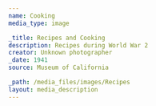 ```yaml
---
name: Cooking
media_type: image

_title: Recipes and Cooking
description: Recipes during World War 2
creator: Unknown photographer
_date: 1941
source: Museum of California

_path: /media_files/images/Recipes
layout: media_description
---
```

